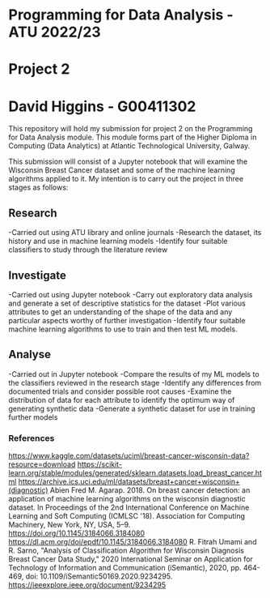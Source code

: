 # Programming for Data Analysis - ATU 2022/23

# Project 2

# David Higgins - G00411302

This repository will hold my submission for project 2 on the Programming for Data Analysis module. This module forms part of the Higher Diploma in Computing (Data Analytics) at Atlantic Technological University, Galway.

This submission will consist of a Jupyter notebook that will examine the Wisconsin Breast Cancer dataset and some of the machine learning algorithms applied to it. My intention is to carry out the project in three stages as follows:

## Research

-Carried out using ATU library and online journals
-Research the dataset, its history and use in machine learning models
-Identify four suitable classifiers to study through the literature review

## Investigate

-Carried out using Jupyter notebook
-Carry out exploratory data analysis and generate a set of descriptive statistics for the dataset
-Plot various attributes to get an understanding of the shape of the data and any particular aspects worthy of further investigation
-Identify four suitable machine learning algorithms to use to train and then test ML models.


## Analyse

-Carried out in Jupyter notebook
-Compare the results of my ML models to the classifiers reviewed in the research stage
-Identify any differences from documented trials and consider possible root causes
-Examine the distribution of data for each attribute to identify the optimum way of generating synthetic data
-Generate a synthetic dataset for use in training further models

### References
https://www.kaggle.com/datasets/uciml/breast-cancer-wisconsin-data?resource=download
https://scikit-learn.org/stable/modules/generated/sklearn.datasets.load_breast_cancer.html
https://archive.ics.uci.edu/ml/datasets/breast+cancer+wisconsin+(diagnostic)
Abien Fred M. Agarap. 2018. On breast cancer detection: an application of machine learning algorithms on the wisconsin diagnostic dataset. In Proceedings of the 2nd International Conference on Machine Learning and Soft Computing (ICMLSC '18). Association for Computing Machinery, New York, NY, USA, 5–9. https://doi.org/10.1145/3184066.3184080
https://dl.acm.org/doi/epdf/10.1145/3184066.3184080
R. Fitrah Umami and R. Sarno, "Analysis of Classification Algorithm for Wisconsin Diagnosis Breast Cancer Data Study," 2020 International Seminar on Application for Technology of Information and Communication (iSemantic), 2020, pp. 464-469, doi: 10.1109/iSemantic50169.2020.9234295.
https://ieeexplore.ieee.org/document/9234295